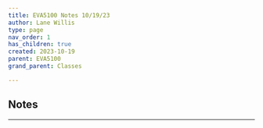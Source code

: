 ```yaml
---
title: EVA5100 Notes 10/19/23
author: Lane Willis
type: page
nav_order: 1
has_children: true
created: 2023-10-19
parent: EVA5100
grand_parent: Classes

---
```


## Notes

---


